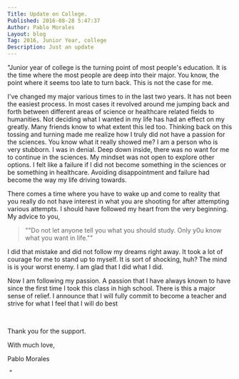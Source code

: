 ```yaml
---
Title: Update on College.
Published: 2016-08-28 5:47:37
Author: Pablo Morales
Layout: blog
Tag: 2016, Junior Year, college
Description: Just an update
---
```

"Junior year of college is the turning point of most people's education. It is the time where the most people are deep into their major. You know, the point where it seems too late to turn back. This is not the case for me.

I've changed my major various times to in the last two years. It has not been the easiest process. In most cases it revolved around me jumping back and forth between different areas of science or healthcare related fields to humanities. Not deciding what I wanted in my life has had an effect on my greatly. Many friends know to what extent this led too. Thinking back on this tossing and turning made me realize how I truly did not have a passion for the sciences. You know what it really showed me? I am a person who is very stubborn. I was in denial. Deep down inside, there was no want for me to continue in the sciences. My mindset was not open to explore other options. I felt like a failure if I did not become something in the sciences or be something in healthcare. Avoiding disappointment and failure had become the way my life driving towards.

There comes a time where you have to wake up and come to reality that you really do not have interest in what you are shooting for after attempting various attempts. I should have followed my heart from the very beginning. My advice to you,
<blockquote>""Do not let anyone tell you what you should study. Only y0u know what you want in life.""</blockquote>
I did that mistake and did not follow my dreams right away. It took a lot of courage for me to stand up to myself. It is sort of shocking, huh? The mind is is your worst enemy. I am glad that I did what I did.

Now I am following my passion. A passion that I have always known to have since the first time I took this class in high school. There is this a major sense of relief. I announce that I will fully commit to become a teacher and strive for what I feel that I will do best

&nbsp;

Thank you for the support.

With much love,

Pablo Morales

&nbsp;"
